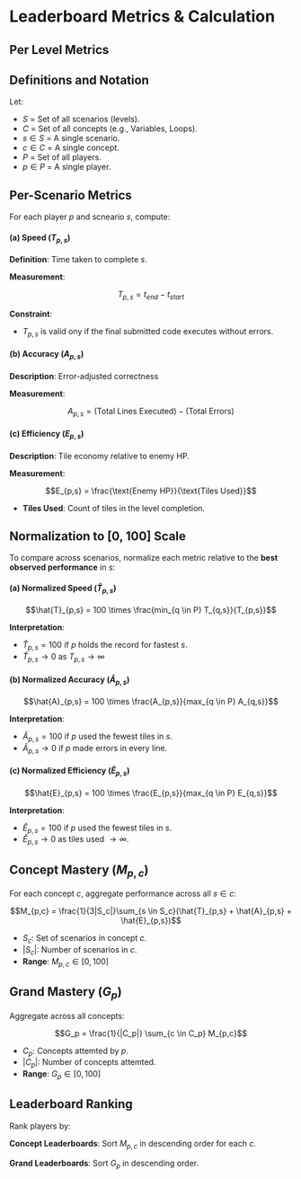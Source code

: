 # Leaderboard Metrics & Calculation
## Per Level Metrics

## Definitions and Notation
Let:
- $S$ = Set of all scenarios (levels).
- $C$ = Set of all concepts (e.g., Variables, Loops).
- $s \in S$ = A single scenario.
- $c \in C$ = A single concept.
- $P$ = Set of all players.
- $p \in P$ = A single player.

## Per-Scenario Metrics
For each player $p$ and scneario $s$, compute:

#### (a) Speed ($T_{p,s}$)

**Definition**: Time taken to complete $s$.

**Measurement**:

$$T_{p,s} = t_{end} - t_{start}$$

**Constraint**:
- $T_{p,s}$ is valid ony if the final submitted code executes without errors.

#### (b) Accuracy ($A_{p,s}$)
**Description**: Error-adjusted correctness

**Measurement**:

$$A_{p,s} = (\text{Total Lines Executed}) - (\text{Total Errors})$$

#### (c) Efficiency ($E_{p,s}$)
**Description**: Tile economy relative to enemy HP.

**Measurement**:

$$E_{p,s} = \frac{\text{Enemy HP}}{\text{Tiles Used}}$$

- **Tiles Used**: Count of tiles in the level completion.

## Normalization to \[0, 100\] Scale
To compare across scenarios, normalize each metric relative to the **best observed performance** in $s$:

#### (a) Normalized Speed ($\hat{T}_{p,s}$)

$$\hat{T}_{p,s} = 100 \times \frac{min_{q \in P} T_{q,s}}{T_{p,s}}$$

**Interpretation**:
- $\hat{T}_{p,s} = 100$ if $p$ holds the record for fastest $s$.
- $\hat{T}_{p,s} \rightarrow 0$ as $T_{p,s} \rightarrow \infty$

#### (b) Normalized Accuracy ($\hat{A}_{p,s}$)

$$\hat{A}_{p,s} = 100 \times \frac{A_{p,s}}{max_{q \in P} A_{q,s}}$$

**Interpretation**:
- $\hat{A}_{p,s} = 100$ if $p$ used the fewest tiles in $s$. 
- $\hat{A}_{p,s} \rightarrow 0$ if $p$ made errors in every line.

#### (c) Normalized Efficiency ($\hat{E}_{p,s}$)

$$\hat{E}_{p,s} = 100 \times \frac{E_{p,s}}{max_{q \in P} E_{q,s}}$$

**Interpretation**:
- $\hat{E}_{p,s} = 100$ if $p$ used the fewest tiles in $s$. 
- $\hat{E}_{p,s} \rightarrow 0$ as tiles used $\rightarrow \infty$. 

## Concept Mastery ($M_{p,c}$)
For each concept $c$, aggregate performance across all $s \in c$:

$$M_{p,c} = \frac{1}{3|S_c|}\sum_{s \in S_c}(\hat{T}_{p,s} + \hat{A}_{p,s} + \hat{E}_{p,s})$$

- $S_c$: Set of scenarios in concept $c$.
- $|S_c|$: Number of scenarios in $c$.
- **Range**: $M_{p,c} \in [0, 100]$

## Grand Mastery ($G_p$)
Aggregate across all concepts:

$$G_p = \frac{1}{|C_p|} \sum_{c \in C_p} M_{p,c}$$

- $C_p$: Concepts attemted by $p$.
- $|C_p|$: Number of concepts attemted.
- **Range**: $G_p \in [0, 100]$

## Leaderboard Ranking
Rank players by:

**Concept Leaderboards**: Sort $M_{p,c}$ in descending order for each $c$.

**Grand Leaderboards**: Sort $G_{p}$ in descending order.
